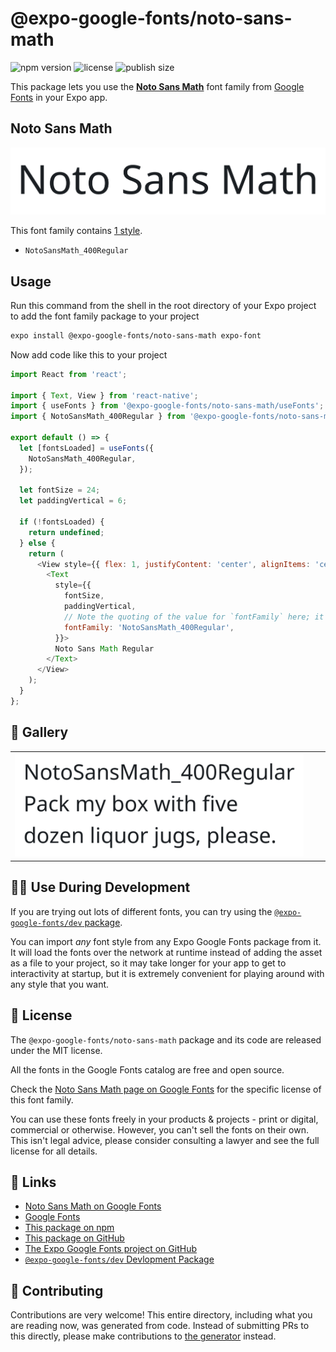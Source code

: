 # @expo-google-fonts/noto-sans-math

![npm version](https://flat.badgen.net/npm/v/@expo-google-fonts/noto-sans-math)
![license](https://flat.badgen.net/github/license/expo/google-fonts)
![publish size](https://flat.badgen.net/packagephobia/install/@expo-google-fonts/noto-sans-math)

This package lets you use the [**Noto Sans Math**](https://fonts.google.com/specimen/Noto+Sans+Math) font family from [Google Fonts](https://fonts.google.com/) in your Expo app.

## Noto Sans Math

![Noto Sans Math](./font-family.png)

This font family contains [1 style](#-gallery).

- `NotoSansMath_400Regular`

## Usage

Run this command from the shell in the root directory of your Expo project to add the font family package to your project
```sh
expo install @expo-google-fonts/noto-sans-math expo-font
```

Now add code like this to your project
```js
import React from 'react';

import { Text, View } from 'react-native';
import { useFonts } from '@expo-google-fonts/noto-sans-math/useFonts';
import { NotoSansMath_400Regular } from '@expo-google-fonts/noto-sans-math/400Regular';

export default () => {
  let [fontsLoaded] = useFonts({
    NotoSansMath_400Regular,
  });

  let fontSize = 24;
  let paddingVertical = 6;

  if (!fontsLoaded) {
    return undefined;
  } else {
    return (
      <View style={{ flex: 1, justifyContent: 'center', alignItems: 'center' }}>
        <Text
          style={{
            fontSize,
            paddingVertical,
            // Note the quoting of the value for `fontFamily` here; it expects a string!
            fontFamily: 'NotoSansMath_400Regular',
          }}>
          Noto Sans Math Regular
        </Text>
      </View>
    );
  }
};

```

## 🔡 Gallery


||||
|-|-|-|
|![NotoSansMath_400Regular](.//400Regular/NotoSansMath_400Regular.ttf.png)||||


## 👩‍💻 Use During Development

If you are trying out lots of different fonts, you can try using the [`@expo-google-fonts/dev` package](https://github.com/freeboub/google-fonts/tree/master/font-packages/dev#readme).

You can import *any* font style from any Expo Google Fonts package from it. It will load the fonts
over the network at runtime instead of adding the asset as a file to your project, so it may take longer
for your app to get to interactivity at startup, but it is extremely convenient
for playing around with any style that you want.

## 📖 License

The `@expo-google-fonts/noto-sans-math` package and its code are released under the MIT license.

All the fonts in the Google Fonts catalog are free and open source.

Check the [Noto Sans Math page on Google Fonts](https://fonts.google.com/specimen/Noto+Sans+Math) for the specific license of this font family.

You can use these fonts freely in your products & projects - print or digital, commercial or otherwise. However, you can't sell the fonts on their own. This isn't legal advice, please consider consulting a lawyer and see the full license for all details.

## 🔗 Links

- [Noto Sans Math on Google Fonts](https://fonts.google.com/specimen/Noto+Sans+Math)
- [Google Fonts](https://fonts.google.com/)
- [This package on npm](https://www.npmjs.com/package/@expo-google-fonts/noto-sans-math)
- [This package on GitHub](https://github.com/freeboub/google-fonts/tree/master/font-packages/noto-sans-math)
- [The Expo Google Fonts project on GitHub](https://github.com/freeboub/google-fonts)
- [`@expo-google-fonts/dev` Devlopment Package](https://github.com/freeboub/google-fonts/tree/master/font-packages/dev)

## 🤝 Contributing

Contributions are very welcome! This entire directory, including what you are reading now, was generated from code. Instead of submitting PRs to this directly, please make contributions to [the generator](https://github.com/freeboub/google-fonts/tree/master/packages/generator) instead.
